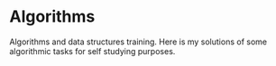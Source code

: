 # Algorithms
Algorithms and data structures training.
Here is my solutions of some algorithmic tasks for self studying purposes.
